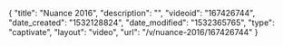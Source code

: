 {
    "title": "Nuance 2016",
    "description": "",
    "videoid": "167426744",
    "date_created": "1532128824",
    "date_modified": "1532365765",
    "type": "captivate",
    "layout": "video",
    "url": "\/v\/nuance-2016\/167426744"
}